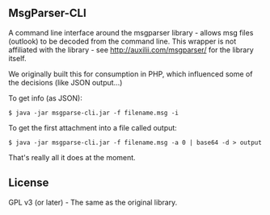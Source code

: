 MsgParser-CLI
-------------

A command line interface around the msgparser library - allows msg files (outlook) to be decoded from the command line.  This wrapper is not affiliated with the library - see http://auxilii.com/msgparser/ for the library itself.

We originally built this for consumption in PHP, which influenced some of the decisions (like JSON output...)

To get info (as JSON):
```
$ java -jar msgparse-cli.jar -f filename.msg -i
```

To get the first attachment into a file called output:
```
$ java -jar msgparse-cli.jar -f filename.msg -a 0 | base64 -d > output
```

That's really all it does at the moment.

License
-------

GPL v3 (or later) - The same as the original library.
